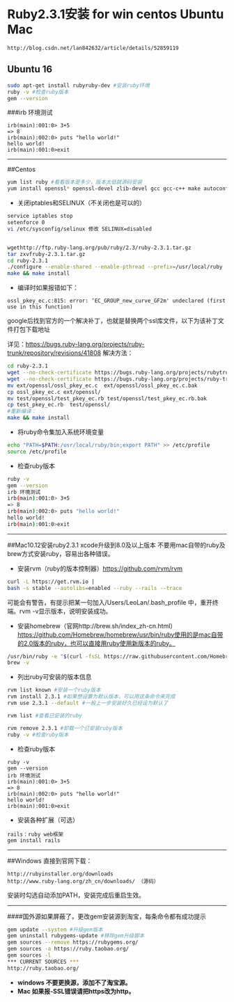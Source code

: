 # Ruby2.3.1安装 for win centos Ubuntu Mac
 ```
http://blog.csdn.net/lan842632/article/details/52859119
 ```

## Ubuntu 16
```bash
sudo apt-get install rubyruby-dev #安装ruby环境
ruby -v #检查ruby版本
gem --version
```
###irb 环境测试
```
irb(main):001:0> 3+5
=> 8
irb(main):002:0> puts "hello world!"
hello world!
irb(main):001:0>exit
```


*******************************************************************************
##Centos
```bash
yum list ruby #看看版本是多少，版本太低就源码安装
yum install openssl* openssl-devel zlib-devel gcc gcc-c++ make autoconf readline-devel curl-devel expat-devel gettext-devel -y
```

- 关闭iptables和SELINUX（不关闭也是可以的）
```bash
service iptables stop
setenforce 0
vi /etc/sysconfig/selinux 修改 SELINUX=disabled


wgethttp://ftp.ruby-lang.org/pub/ruby/2.3/ruby-2.3.1.tar.gz
tar zxvfruby-2.3.1.tar.gz
cd ruby-2.3.1
./configure --enable-shared --enable-pthread --prefix=/usr/local/ruby
make && make install
```

- 编译时如果报错如下：
```
ossl_pkey_ec.c:815: error: ‘EC_GROUP_new_curve_GF2m' undeclared (first use in this function)
```
google后找到官方的一个解决补丁，也就是替换两个ssl库文件，以下为该补丁文件打包下载地址

详见：https://bugs.ruby-lang.org/projects/ruby-trunk/repository/revisions/41808
解决方法：
```bash
cd ruby-2.3.1
wget --no-check-certificate https://bugs.ruby-lang.org/projects/rubytrunk/repository/revisions/41808/raw/ext/openssl/ossl_pkey_ec.c
wget --no-check-certificate https://bugs.ruby-lang.org/projects/ruby-trunk/repository/revisions/41808/raw/test/openssl/test_pkey_ec.rb
mv ext/openssl/ossl_pkey_ec.c  ext/openssl/ossl_pkey_ec.c.bak
cp ossl_pkey_ec.c ext/openssl/
mv test/openssl/test_pkey_ec.rb test/openssl/test_pkey_ec.rb.bak
cp test_pkey_ec.rb  test/openssl/
#重新编译：
make && make install
```

- 将ruby命令集加入系统环境变量
```bash
echo "PATH=$PATH:/usr/local/ruby/bin;export PATH" >> /etc/profile
source /etc/profile
```

- 检查ruby版本
```bash
ruby -v
gem --version
irb 环境测试
irb(main):001:0> 3+5
=> 8
irb(main):002:0> puts "hello world!"
hello world!
irb(main):001:0>exit
```
*******************************************************************************
##Mac10.12安装ruby2.3.1
xcode升级到8.0及以上版本
不要用mac自带的ruby及brew方式安装ruby，容易出各种错误。
- 安装rvm（ruby的版本控制器）https://github.com/rvm/rvm
```bash
curl -L https://get.rvm.io |
bash -s stable --autolibs=enabled --ruby --rails --trace
```
可能会有警告，有提示把某一句加入/Users/LeoLan/.bash_profile 中，重开终端。rvm -v显示版本，说明安装成功。


- 安装homebrew（官网http://brew.sh/index_zh-cn.html）
https://github.com/Homebrew/homebrew/usr/bin/ruby使用的是mac自带的2.0版本的ruby，也可以直接用ruby使用新版本的ruby。
```bash
/usr/bin/ruby -e "$(curl -fsSL https://raw.githubusercontent.com/Homebrew/install/master/install)"
brew -v
```

- 列出ruby可安装的版本信息
```bash
rvm list known #安装一个ruby版本
rvm install 2.3.1 #如果想设置为默认版本，可以用这条命令来完成
rvm use 2.3.1 --default #一般上一步安装好久已经设为默认了

rvm list #查看已安装的ruby

rvm remove 2.3.1 #卸载一个已安装ruby版本
ruby -v #检查ruby版本

```

- 检查ruby版本
```
ruby -v
gem --version
irb 环境测试
irb(main):001:0> 3+5
=> 8
irb(main):002:0> puts "hello world!"
hello world!
irb(main):001:0>exit
```

- 安装各种扩展（可选）
```
rails：ruby web框架
gem install rails
```


*******************************************************************************
##Windows
直接到官网下载：
```
http://rubyinstaller.org/downloads
http://www.ruby-lang.org/zh_cn/downloads/ （源码）
```
安装时勾选自动添加PATH，安装完成后重启生效。


---------------
####国外源如果屏蔽了，更改gem安装源到淘宝，每条命令都有成功提示
```bash
gem update --system #升级gem版本
gem uninstall rubygems-update #移除gem升级脚本
gem sources --remove https://rubygems.org/
gem sources -a https://ruby.taobao.org/
gem sources -l
*** CURRENT SOURCES ***
http://ruby.taobao.org/
```
- **windows 不要更换源，添加不了淘宝源。**
- **Mac 如果报-SSL错误请把https改为http。**
